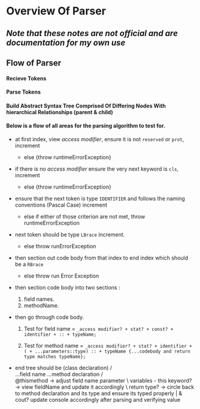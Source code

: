 # Overview Of Parser

## ***Note that these notes are not official and are documentation for my own use***

## Flow of Parser

#### Recieve Tokens 

#### Parse Tokens 

#### Build Abstract Syntax Tree Comprised Of Differing Nodes With hierarchical Relationships (parent & child)

#### Below is a flow of all areas for the parsing algorithm to test for.

- at first index, view *access modifier*, ensure it is not `reserved` or `prot`, increment
  - else {throw runtimeErrorException}

- if there is no *access modifier* ensure the very next keyword is `cls`, increment
  - else {throw runtimeErrorException}

- ensure that the next token is type `IDENTIFIER` and follows the naming conventions (Pascal Case) increment
  - else if either of those criterion are not met, throw runtimeErrorException

- next token should be type `LBrace` increment. 
  - else throw runErrorException

- then section out code body from that index to end index which should be a `RBrace`
  - else throw run Error Exception

- then section code body into two sections : 
  1. field names.
  2. methodName. 

- then go through code body. 
                        
  1. Test for field name = `_access modifier? + stat? + const? + identifier + :: + typeName;` 



  2. Test for method name = `_access modifier? + stat? + identifier + ( + ...parameters::type) :: + typeName {...codebody and return type matches typeName};`

- end tree should be 
                            (class declaration)
                           /                   \
                    ...field name            ...method declaration
                /                              \
   @thismethod -> adjust field name             parameter
                                                \ 
                                                variables - this keyword? -> view fieldName and update it accordingly
                                                    \ 
                                                    return type? -> circle back to method declaration and its type and ensure its typed properly | & cout? update console accordingly after parsing and verifying value
                                        